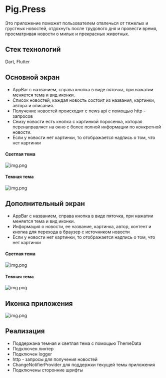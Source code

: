 # Pig.Press

Это приложение поможет пользователем отвлечься от тяжелых и грустных новостей, отдохнуть после трудового дня и провести время, просматривая новости о милых и прекрасных животных.

## Стек технологий

Dart, Flutter

## Основной экран

- AppBar с названием, справа кнопка в виде пяточка, при нажатии меняется тема и вид иконки.
- Список новостей, каждая новость состоит из названия, картинки, автора и описания.
- Получение новостей происходит с news api с помощью http - запросов
- Снизу новости есть кнопка с картинкой поросенка, которая перенаправляет на окно с более полной информации по конкретной новости.
- Если у новости нет картинки, то отображается надпись о том, что нет картинки

#### Светлая тема
![img.png](light_theme_1.png)

#### Темная тема
![img.png](dark_theme_1.jpg)

## Дополнительный экран

- AppBar с названием, справа кнопка в виде пяточка, при нажатии меняется тема и вид иконки.
- Информация о новости, ее название, картинка, автор, контент и кнопка для перехода в браузер с источником новости
- Если у новости нет картинки, то отображается надпись о том, что нет картинки

#### Светлая тема
![img.png](light_theme_2.png)

#### Темная тема
![img.png](dark_theme_2.png)

## Иконка приложения

![img.png](icon.png)

## Реализация

- Поддержана темная и светлая тема с помощью ThemeData
- Подключен линтер
- Подключен logger
- http - запросы для получения новостей
- ChangeNotifierProvider для поддержки текущей темы приложения 
- Подключены сторонние шрифты
